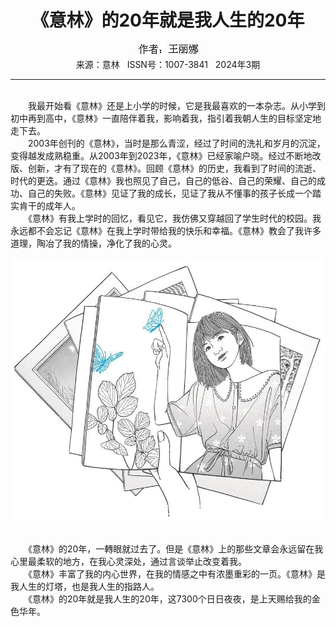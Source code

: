 # <center>《意林》的20年就是我人生的20年</center>

<div align=center><img src="https://raw.githubusercontent.com/leaguecn/magazines/main/img_authors/%25d7%25f7%25d5%25df%25a3%25ba%25cd%25f5%25c0%25f6%25c4%25c8.jpg"></div>

<center>来源：意林   ISSN号：1007-3841   2024年3期</center>

* * *

<br>　　我最开始看《意林》还是上小学的时候，它是我最喜欢的一本杂志。从小学到初中再到高中，《意林》一直陪伴着我，影响着我，指引着我朝人生的目标坚定地走下去。  
　　2003年创刊的《意林》，当时是那么青涩，经过了时间的洗礼和岁月的沉淀，变得越发成熟稳重。从2003年到2023年，《意林》已经家喻户晓。经过不断地改版、创新，才有了现在的《意林》。回顾《意林》的历史，我看到了时间的流逝、时代的更迭。通过《意林》我也照见了自己，自己的低谷、自己的荣耀、自己的成功、自己的失败。《意林》见证了我的成长，见证了我从不懂事的孩子长成一个踏实肯干的成年人。  
　　《意林》有我上学时的回忆，看见它，我仿佛又穿越回了学生时代的校园。我永远都不会忘记《意林》在我上学时带给我的快乐和幸福。《意林》教会了我许多道理，陶冶了我的情操，净化了我的心灵。

![](https://raw.githubusercontent.com/leaguecn/magazines/main/img/yili20240370-1-l.jpg)

  
<br>　　《意林》的20年，一轉眼就过去了。但是《意林》上的那些文章会永远留在我心里最柔软的地方，在我心灵深处，通过言谈举止改变着我。  
　　《意林》丰富了我的内心世界，在我的情感之中有浓墨重彩的一页。《意林》是我人生的灯塔，也是我人生的指路人。  
　　《意林》的20年就是我人生的20年，这7300个日日夜夜，是上天赐给我的金色华年。
